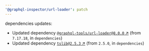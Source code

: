 ```yaml
---
'@graphql-inspector/url-loader': patch
---
```

dependencies updates:
  - Updated dependency [`@graphql-tools/url-loader@8.0.0`
    ↗︎](https://www.npmjs.com/package/@graphql-tools/url-loader/v/8.0.0) (from `7.17.18`, in
    `dependencies`)
  - Updated dependency [`tslib@2.5.3` ↗︎](https://www.npmjs.com/package/tslib/v/2.5.3) (from
    `2.5.0`, in `dependencies`)
